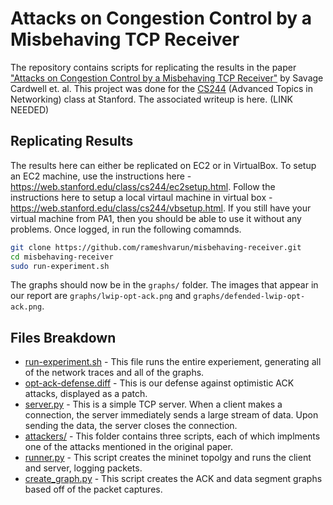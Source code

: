 # Attacks on Congestion Control by a Misbehaving TCP Receiver

The repository contains scripts for replicating the results in the paper ["Attacks on Congestion Control by a Misbehaving TCP Receiver"](https://cseweb.ucsd.edu/~savage/papers/CCR99.pdf) by Savage Cardwell et. al. This project was done for the [CS244](https://web.stanford.edu/class/cs244/) (Advanced Topics in Networking) class at Stanford. The associated writeup is here. (LINK NEEDED)

## Replicating Results

The results here can either be replicated on EC2 or in VirtualBox. To setup an EC2 machine, use the instructions here - https://web.stanford.edu/class/cs244/ec2setup.html. Follow the instructions here to setup a local virtaul machine in virtual box - https://web.stanford.edu/class/cs244/vbsetup.html. If you still have your virtual machine from PA1, then you should be able to use it without any problems. Once logged, in run the following comamnds.

```bash
git clone https://github.com/rameshvarun/misbehaving-receiver.git
cd misbehaving-receiver
sudo run-experiment.sh
```

The graphs should now be in the `graphs/` folder. The images that appear in our report are `graphs/lwip-opt-ack.png` and `graphs/defended-lwip-opt-ack.png`.

## Files Breakdown
- [run-experiment.sh](./run-experiment.sh) - This file runs the entire experiement, generating all of the network traces and all of the graphs.
- [opt-ack-defense.diff](./opt-ack-defense.diff) - This is our defense against optimistic ACK attacks, displayed as a patch.
- [server.py](./server.py) - This is a simple TCP server. When a client makes a connection, the server immediately sends a large stream of data. Upon sending the data, the server closes the connection.
- [attackers/](./attackers) - This folder contains three scripts, each of which implments one of the attacks mentioned in the original paper.
- [runner.py](./runner.py) - This script creates the mininet topolgy and runs the client and server, logging packets.
- [create_graph.py](./create_graph.py) - This script creates the ACK and data segment graphs based off of the packet captures.
